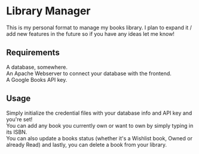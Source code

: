 # Library Manager

This is my personal format to manage my books library. I plan to expand it / add new features in the future so if you have any ideas let me know!

## Requirements

A database, somewhere.  
An Apache Webserver to connect your database with the frontend.  
A Google Books API key.

## Usage

Simply initialize the credential files with your database info and API key and you're set!  
You can add any book you currently own or want to own by simply typing in its ISBN.  
You can also update a books status (whether it's a Wishlist book, Owned or already Read) and lastly, you can delete a book from your library.
